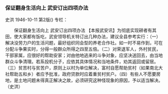 ### 保证翻身生活向上  武安订出四项办法
史洪
1946-10-11
第2版()
专栏：

　　保证翻身生活向上  武安订出四项办法
    【本报武安讯】为彻底实现耕者有其田，使大家都有饭吃，武安领导机关特订出几种办法，建议全县参考实行：（一）解决没劳力户的生活问题，最好组织同会型的养老合作社。如一时不易作到，可在分配斗争果实时，分得一般群众所得之四至五倍。（二）对荣退军人，外村贫民，干部家属，应很好的帮助安家；对由他地逃来的斗争对象，应坚决送回去，由当地群众斗争清理。若系投机分子，应依其具体情况和当地条件，劝其返回或留居。（三）贫苦村与贫苦户，原则上以村为单位解决，富村自愿帮助贫村（如果南北大社帮助五和乡）者应予批准，政府贷款时应着重贫村贫户。（四）有些人不愿要房地，是土地问题未得真正解决之故，必须研究这种怪现象的原因，予以适当解决。（史洪）
